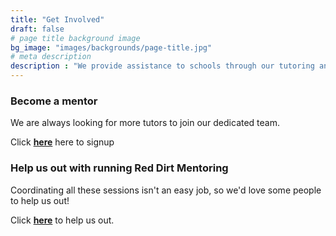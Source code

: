 ```yaml
---
title: "Get Involved"
draft: false
# page title background image
bg_image: "images/backgrounds/page-title.jpg"
# meta description
description : "We provide assistance to schools through our tutoring and mentoring sessions."
---
```


### Become a mentor ###

We are always looking for more tutors to join our dedicated team.

Click **[here](https://docs.google.com/forms/d/e/1FAIpQLSe6gXoGALaaUJwfVPeOGTr_ESjIbs0uz7Dw3IyPiVbkaYzAUg/viewform)** here to signup

### Help us out with running Red Dirt Mentoring ###

Coordinating all these sessions isn't an easy job, so we'd love some people to help us out!

Click **[here](https://docs.google.com/forms/d/e/1FAIpQLSe6gXoGALaaUJwfVPeOGTr_ESjIbs0uz7Dw3IyPiVbkaYzAUg/viewform)** to help us out.
